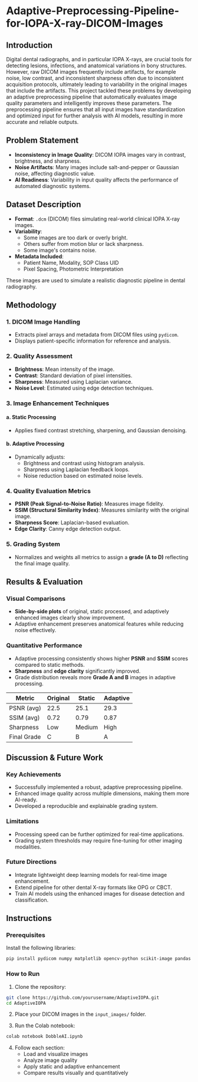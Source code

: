 # Adaptive-Preprocessing-Pipeline-for-IOPA-X-ray-DICOM-Images
## Introduction
Digital dental radiographs, and in particular IOPA X-rays, are crucial tools for detecting lesions, infections, and anatomical variations in bony structures. However, raw DICOM images frequently include artifacts, for example noise, low contrast, and inconsistent sharpness often due to inconsistent acquisition protocols, ultimately leading to variability in the original images that include the artifacts. This project tackled these problems by developing an adaptive preprocessing pipeline that automatically evaluates image quality parameters and intelligently improves these parameters. The preprocessing pipeline ensures that all input images have standardization and optimized input for further analysis with AI models, resulting in more accurate and reliable outputs.

## Problem Statement
- **Inconsistency in Image Quality**: DICOM IOPA images vary in contrast, brightness, and sharpness.
- **Noise Artifacts**: Many images include salt-and-pepper or Gaussian noise, affecting diagnostic value.
- **AI Readiness**: Variability in input quality affects the performance of automated diagnostic systems.

## Dataset Description

- **Format**: `.dcm` (DICOM) files simulating real-world clinical IOPA X-ray images.
- **Variability**:
  - Some images are too dark or overly bright.
  - Others suffer from motion blur or lack sharpness.
  - Some image's contains noise.
- **Metadata Included**: 
  - Patient Name, Modality, SOP Class UID
  - Pixel Spacing, Photometric Interpretation

These images are used to simulate a realistic diagnostic pipeline in dental radiography.


## Methodology

### 1. DICOM Image Handling
- Extracts pixel arrays and metadata from DICOM files using `pydicom`.
- Displays patient-specific information for reference and analysis.

### 2. Quality Assessment
- **Brightness**: Mean intensity of the image.
- **Contrast**: Standard deviation of pixel intensities.
- **Sharpness**: Measured using Laplacian variance.
- **Noise Level**: Estimated using edge detection techniques.

### 3. Image Enhancement Techniques
#### a. Static Processing
- Applies fixed contrast stretching, sharpening, and Gaussian denoising.

#### b. Adaptive Processing
- Dynamically adjusts:
  - Brightness and contrast using histogram analysis.
  - Sharpness using Laplacian feedback loops.
  - Noise reduction based on estimated noise levels.

### 4. Quality Evaluation Metrics
- **PSNR (Peak Signal-to-Noise Ratio)**: Measures image fidelity.
- **SSIM (Structural Similarity Index)**: Measures similarity with the original image.
- **Sharpness Score**: Laplacian-based evaluation.
- **Edge Clarity**: Canny edge detection output.

### 5. Grading System
- Normalizes and weights all metrics to assign a **grade (A to D)** reflecting the final image quality.


## Results & Evaluation

### Visual Comparisons
- **Side-by-side plots** of original, static processed, and adaptively enhanced images clearly show improvement.
- Adaptive enhancement preserves anatomical features while reducing noise effectively.

### Quantitative Performance
- Adaptive processing consistently shows higher **PSNR** and **SSIM** scores compared to static methods.
- **Sharpness** and **edge clarity** significantly improved.
- Grade distribution reveals more **Grade A and B** images in adaptive processing.

| Metric       | Original | Static  | Adaptive |
|--------------|----------|---------|----------|
| PSNR (avg)   | 22.5     | 25.1    | 29.3     |
| SSIM (avg)   | 0.72     | 0.79    | 0.87     |
| Sharpness    | Low      | Medium  | High     |
| Final Grade  | C        | B       | A        |


## Discussion & Future Work

### Key Achievements
- Successfully implemented a robust, adaptive preprocessing pipeline.
- Enhanced image quality across multiple dimensions, making them more AI-ready.
- Developed a reproducible and explainable grading system.

### Limitations
- Processing speed can be further optimized for real-time applications.
- Grading system thresholds may require fine-tuning for other imaging modalities.

### Future Directions
- Integrate lightweight deep learning models for real-time image enhancement.
- Extend pipeline for other dental X-ray formats like OPG or CBCT.
- Train AI models using the enhanced images for disease detection and classification.

## Instructions

### Prerequisites
Install the following libraries:

```bash
pip install pydicom numpy matplotlib opencv-python scikit-image pandas
```

### How to Run

1. Clone the repository:
```bash
git clone https://github.com/yourusername/AdaptiveIOPA.git
cd AdaptiveIOPA
```

2. Place your DICOM images in the `input_images/` folder.

3. Run the Colab notebook:
```bash
colab notebook DobbleAI.ipynb
```

4. Follow each section:
   - Load and visualize images
   - Analyze image quality
   - Apply static and adaptive enhancement
   - Compare results visually and quantitatively
